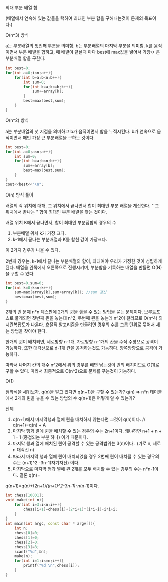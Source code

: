최대 부분 배열 합

(배열에서 연속해 있는 값들을 택하여 최대인 부분 합을 구해내는것이 문제의 목표이다.)

O(n^3) 방식

a는 부분배열의 첫번째 부분을 의미함.
b는 부분배열의 마지막 부분을 의미함.
k를 움직이면서 부분 배열을 합하고, 매 배열이 끝날때 마다 best에 max값을 넣어서 가장ㅇ 큰 부분배열 합을 구한다.
```cpp
int best=0;
for(int a=0;i<n;a++){
    for(int b=a;b<n;b++){
        int sum=0;
        for(int k=a;k<=b;k++){
            sum+=array[k];
        }
        best=max(best,sum);
    }
}
```

O(n^2) 방식

a는 부분배열의 첫 지점을 의미하고
b가 움직이면서 합을 누적시킨다.
b가 연속으로 움직이면서 매번 가장 큰 부분배열을 구하는 것이다.
```cpp
int best=0;
for(int a=0;a<n;a++){
    int sum=0;
    for(int b=a;b<n;b++){
        sum+=array[b];
        best=max(best,sum);
    }
}
cout<<best<<"\n";
```

O(n) 방식 풀이

배열의 각 위치에 대해, 그 위치에서 끝나면서 합이 최대인 부분 배열을 계산한다.
" 그 위치에서 끝나는 " 합이 최대인 부분 배열을 찾는 것이다.

배열 위치 K에서 끝나면서, 합이 최대인 부분집합의 경우의 수

1. 부분배열 위치 k가 가장 크다.
2. k-1에서 끝나는 부분배열과 K를 합친 값이 가장크다.

이 2가지 경우가 나올 수 있다.

2번째 경우는, k-1에서 끝나는 부분배열의 합이, 최대여야 우리가 가정한 것이 성립하게된다.
배열을 왼쪽에서 오른쪽으로 진행시키며, 부분합을 기록하는 배열을 만들면 O(N)을 구할 수 있다.
```cpp
int best=0,sum=0;
for(int k=0;k<n;k++){
    sum=max(array[k],sum+array[k]); //sum 갱신
    best=max(best,sum);
}
```

2개의 퀸 문제
n*n 체스판에 2개의 퀸을 놓을 수 있는 방법을 묻는 문제이다.
브루트포스로 풀게되면 첫번째 퀸을 놓는대 n^2, 두번째 퀸을 놓는데 n^2이 걸리므로 O(n^4) 의 시간복잡도가 나온다.
효율적 알고리즘을 만들려면 경우의 수를 그룹 단위로 묶어서 세는 방법을 찾아야 한다.

한개의 퀸이 배치되면, 세로방향 n-1개, 가로방향 n-1개의 칸을 수직 수평으로 공격이 가능하다.
또한 대각선으로 d-1개 칸을 공격하는것도 가능하다. 양쪽방향으로 공격이 가능하다.

따라서 나머지 칸의 개수 n^2에서 위의 경우를 빼면 남는것이 퀸의 배치이므로 O(1)로 구할 수 있다.
따라서 최종적으로 O(n^2)으로 문제를 푸는것이 가능하다.

O(1)

점화식을 세워보자.
q(n)을 알고 있다면 q(n+1)을 구할 수 있는가?
q(n) => n*n 테이블에서 2개의 퀸을 놓을 수 있는 방법의 수
q(n+1)은 어떻게 알 수 있는가?

전제  
1. q(n+1)에서 마지막행과 열에 퀸을 배치하지 않는다면 그것이 q(n)이다.  // q(n+1)=q(n) + A
2. 마지막 행과 열에 퀸을 배치할 수 있는 경우의 수는 2n+1이다. 왜냐하면 n+1 + n + 1 - 1 (중첩되는 부분 하나) 이기 때문이다.
3. 마지막 행과 열에 배치된 퀸이 공격할 수 있는 공격범위는 3(n)이다 . (가로 n, 세로 n 대각선 n)
4. 따라서 마지막 행과 열에 퀸이 배치되었을 경우 2번째 퀸이 배치될 수 있는 경우의 수는 (n+1)^2 -3n-1(자기자신) 이다.
5. 마지막으로 마지막 행과 열에 퀸 2개를 모두 배치할 수 있는 경우의 수는 n*n-1이다.
결론 q(n)=

q(n+1)=q(n)+(2n+1)*((n+1)^2-3n-1)-n*(n-1)이다.
```cpp
int chess[10001];
void make(int n){
    for(int i=3;i<n;i++){
        chess[i+1]=chess[i]+(2*i+1)*(i*i-i)-i*i+i;
    }
}
int main(int argc, const char * argv[]){
    int n;
    chess[0]=0;
    chess[1]=0;
    chess[2]=0;
    chess[3]=8;
    scanf("%d",&n);
    make(n);
    for(int i=1;i<=n;i++){
        printf("%d \n",chess[i]);
    }
}
```